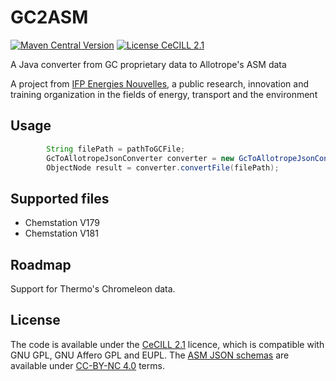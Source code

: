 # GC2ASM

[![Maven Central Version](https://img.shields.io/maven-central/v/fr.ifpen.allotropeconverters/gc2asm)][maven-central]
[![License CeCILL 2.1](https://img.shields.io/badge/License-CeCILL_2.1-green)][license]



A Java converter from GC proprietary data to Allotrope's ASM data

A project from [IFP Energies Nouvelles](https://www.ifpenergiesnouvelles.com/), a public research, innovation and training organization in the fields of energy, transport and the environment

## Usage
```java
        String filePath = pathToGCFile;
        GcToAllotropeJsonConverter converter = new GcToAllotropeJsonConverter();
        ObjectNode result = converter.convertFile(filePath);
```

## Supported files
- Chemstation V179
- Chemstation V181

## Roadmap
Support for Thermo's Chromeleon data.

## License
The code is available under the [CeCILL 2.1](https://cecill.info/licences/Licence_CeCILL_V2.1-fr.txt) licence, which is compatible with GNU GPL, GNU Affero GPL and EUPL.
The [ASM JSON schemas](https://www.allotrope.org/asm) are available under [CC-BY-NC 4.0](https://creativecommons.org/licenses/by-nc/4.0/) terms.

[maven-central]: https://central.sonatype.com/artifact/fr.ifpen.allotropeconverters/gc2asm
[license]: https://opensource.org/license/cecill-2-1
